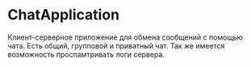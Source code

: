 # ChatApplication


Клиент-серверное приложение для обмена сообщений с помощью чата.
Есть общий, групповой и приватный чат. Так же имеется возможность проспамтривать логи сервера.
